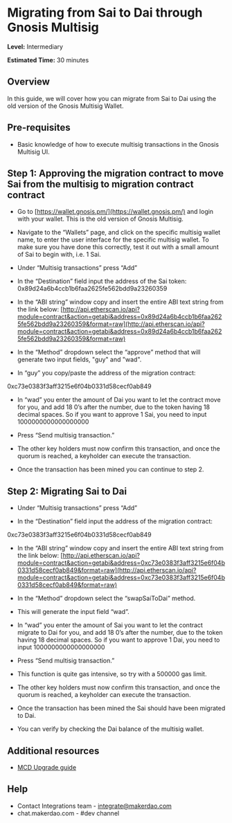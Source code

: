 # Migrating from Sai to Dai through Gnosis Multisig

**Level:** Intermediary

**Estimated Time:** 30 minutes

## Overview
In this guide, we will cover how you can migrate from Sai to Dai using the old version of the Gnosis Multisig Wallet.

## Pre-requisites

-   Basic knowledge of how to execute multisig transactions in the Gnosis Multisig UI.

## Step 1: Approving the migration contract to move Sai from the multisig to migration contract contract

 - Go to [https://wallet.gnosis.pm/](https://wallet.gnosis.pm/) and login with your wallet. This is the old version of Gnosis Multisig.
  
- Navigate to the “Wallets” page, and click on the specific multisig wallet name, to enter the user interface for the specific multisig wallet. To make sure you have done this correctly, test it out with a small amount of Sai to begin with, i.e. 1 Sai.


-   Under “Multisig transactions” press “Add”
    
-   In the “Destination” field input the address of the Sai token: 0x89d24a6b4ccb1b6faa2625fe562bdd9a23260359
    
-   In the “ABI string” window copy and insert the entire ABI text string from the link below: [http://api.etherscan.io/api?module=contract&action=getabi&address=0x89d24a6b4ccb1b6faa2625fe562bdd9a23260359&format=raw](http://api.etherscan.io/api?module=contract&action=getabi&address=0x89d24a6b4ccb1b6faa2625fe562bdd9a23260359&format=raw)
    
-   In the “Method” dropdown select the “approve” method that will generate two input fields, "guy" and "wad".
    
-   In “guy” you copy/paste the address of the migration contract:

0xc73e0383f3aff3215e6f04b0331d58cecf0ab849

-   In “wad” you enter the amount of Dai you want to let the contract move for you, and add 18 0’s after the number, due to the token having 18 decimal spaces. So if you want to approve 1 Sai, you need to input 1000000000000000000
    
-   Press “Send multisig transaction.”
    

-   The other key holders must now confirm this transaction, and once the quorum is reached, a keyholder can execute the transaction.
    
-   Once the transaction has been mined you can continue to step 2.
    

## Step 2: Migrating Sai to Dai

-   Under “Multisig transactions” press “Add”
    
-   In the “Destination” field input the address of the migration contract:
    

0xc73e0383f3aff3215e6f04b0331d58cecf0ab849

  

-   In the “ABI string” window copy and insert the entire ABI text string from the link below: [http://api.etherscan.io/api?module=contract&action=getabi&address=0xc73e0383f3aff3215e6f04b0331d58cecf0ab849&format=raw](http://api.etherscan.io/api?module=contract&action=getabi&address=0xc73e0383f3aff3215e6f04b0331d58cecf0ab849&format=raw)
    
-   In the “Method” dropdown select the “swapSaiToDai” method.
    

-   This will generate the input field “wad”.
    
-   In “wad” you enter the amount of Sai you want to let the contract migrate to Dai for you, and add 18 0’s after the number, due to the token having 18 decimal spaces. So if you want to approve 1 Dai, you need to input 1000000000000000000
    
-   Press “Send multisig transaction.”
    
-   This function is quite gas intensive, so try with a 500000 gas limit.
    

-   The other key holders must now confirm this transaction, and once the quorum is reached, a keyholder can execute the transaction.
    
-   Once the transaction has been mined the Sai should have been migrated to Dai.
    
-   You can verify by checking the Dai balance of the multisig wallet.

## Additional resources

-  [MCD Upgrade guide]([https://github.com/makerdao/developerguides/blob/master/mcd/upgrading-to-multi-collateral-dai/upgrading-to-multi-collateral-dai.md](https://github.com/makerdao/developerguides/blob/master/mcd/upgrading-to-multi-collateral-dai/upgrading-to-multi-collateral-dai.md))

## Help

-   Contact Integrations team -  [integrate@makerdao.com](mailto:integrate@makerdao.com)
-   chat.makerdao.com - #dev channel
